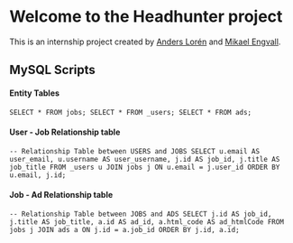 # Welcome to the Headhunter project

This is an internship project created by [Anders Lorén](github.com/andersloren) and [Mikael Engvall](github.com/MikaelEngvall).

## MySQL Scripts

#### Entity Tables
`SELECT * FROM jobs; SELECT * FROM _users; SELECT * FROM ads;`

#### User - Job Relationship table
`-- Relationship Table between USERS and JOBS SELECT u.email AS user_email, u.username AS user_username, j.id AS job_id, j.title AS job_title FROM _users u JOIN jobs j ON u.email = j.user_id ORDER BY u.email, j.id;`

#### Job - Ad Relationship table
`-- Relationship Table between JOBS and ADS SELECT j.id AS job_id, j.title AS job_title, a.id AS ad_id, a.html_code AS ad_htmlCode FROM jobs j JOIN ads a ON j.id = a.job_id ORDER BY j.id, a.id;`
